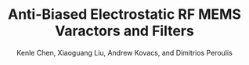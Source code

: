 ---
type: article
title: Anti-Biased Electrostatic RF MEMS Varactors and Filters
author: Kenle Chen, Xiaoguang Liu, Andrew Kovacs, and Dimitrios Peroulis
journal: IEEE Transactions on Microwave Theory and Techniques
volume: 58
number: 12
year: 2010
month: Dec.
doi: 10.1109/TMTT.2010.2088135
pages: 3971-3981
publisher:
booktitle:
note:
sort_key: 201012
bib_key: klchen2010
---